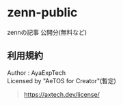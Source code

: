 # zenn-public
zennの記事 公開分(無料など)

## 利用規約

Author : AyaExpTech  
Licensed by "AeTOS for Creator"(暫定)
> https://axtech.dev/license/
